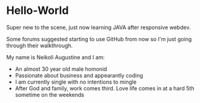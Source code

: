 # Hello-World
Super new to the scene, just now learning JAVA after responsive webdev.

Some forums suggested starting to use GitHub from now so I'm just going through their walkthrough.

My name is Neikoli Augustine and I am:
- An almost 30 year old male homonid
- Passionate about business and appearantly coding
- I am currently single with no intentions to mingle
- After God and family, work comes third. Love life comes in at a hard 5th sometime on the weekends
